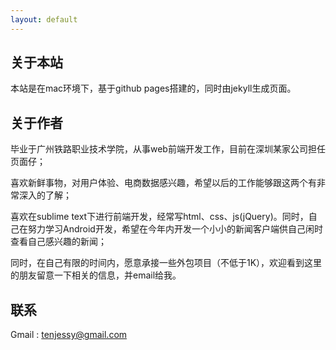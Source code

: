```yaml
---
layout: default
---
```


## 关于本站

本站是在mac环境下，基于github pages搭建的，同时由jekyll生成页面。

## 关于作者

毕业于广州铁路职业技术学院，从事web前端开发工作，目前在深圳某家公司担任页面仔；

喜欢新鲜事物，对用户体验、电商数据感兴趣，希望以后的工作能够跟这两个有非常深入的了解；

喜欢在sublime text下进行前端开发，经常写html、css、js(jQuery)。同时，自己在努力学习Android开发，希望在今年内开发一个小小的新闻客户端供自己闲时查看自己感兴趣的新闻；

同时，在自己有限的时间内，愿意承接一些外包项目（不低于1K），欢迎看到这里的朋友留意一下相关的信息，并email给我。

## 联系

Gmail : tenjessy@gmail.com